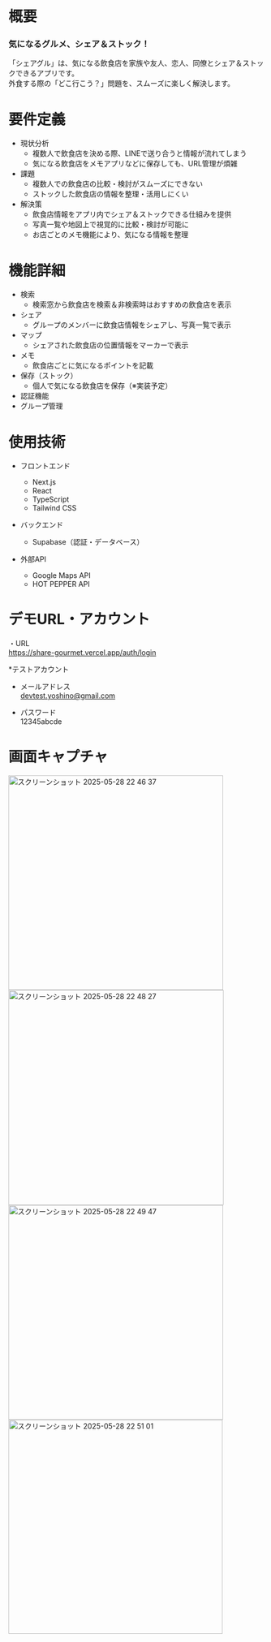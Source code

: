 # 概要
### 気になるグルメ、シェア＆ストック！
「シェアグル」は、気になる飲食店を家族や友人、恋人、同僚とシェア＆ストックできるアプリです。<br />
外食する際の「どこ行こう？」問題を、スムーズに楽しく解決します。

# 要件定義
* 現状分析
    * 複数人で飲食店を決める際、LINEで送り合うと情報が流れてしまう
    * 気になる飲食店をメモアプリなどに保存しても、URL管理が煩雑
* 課題
    * 複数人での飲食店の比較・検討がスムーズにできない
    * ストックした飲食店の情報を整理・活用しにくい
* 解決策
    * 飲食店情報をアプリ内でシェア＆ストックできる仕組みを提供
    * 写真一覧や地図上で視覚的に比較・検討が可能に
    * お店ごとのメモ機能により、気になる情報を整理

# 機能詳細
* 検索
    * 検索窓から飲食店を検索＆非検索時はおすすめの飲食店を表示<br />
* シェア
    * グループのメンバーに飲食店情報をシェアし、写真一覧で表示<br />
* マップ
     * シェアされた飲食店の位置情報をマーカーで表示<br />
* メモ
    * 飲食店ごとに気になるポイントを記載<br />
* 保存（ストック）
    * 個人で気になる飲食店を保存（※実装予定）<br />
* 認証機能
* グループ管理

# 使用技術
* フロントエンド
    * Next.js
    * React
    * TypeScript
    * Tailwind CSS

* バックエンド
    * Supabase（認証・データベース）

* 外部API
    * Google Maps API
    * HOT PEPPER API

# デモURL・アカウント
・URL<br />
https://share-gourmet.vercel.app/auth/login

*テストアカウント
 - メールアドレス<br />
devtest.yoshino@gmail.com

 - パスワード<br />
12345abcde

# 画面キャプチャ<br />
<img width="423" alt="スクリーンショット 2025-05-28 22 46 37" src="https://github.com/user-attachments/assets/d4fb957f-1a7e-49ff-9118-ab8d7d2d6d9b" />
<br />
<img width="424" alt="スクリーンショット 2025-05-28 22 48 27" src="https://github.com/user-attachments/assets/f80a8861-dd25-4c41-9139-e86ba8974391" />
<br />
<img width="423" alt="スクリーンショット 2025-05-28 22 49 47" src="https://github.com/user-attachments/assets/ba924459-150b-4f1c-8f56-7851e999964e" />
<br />
<img width="422" alt="スクリーンショット 2025-05-28 22 51 01" src="https://github.com/user-attachments/assets/e1b7946b-ad69-4a5b-ba73-d55675da911f" />
